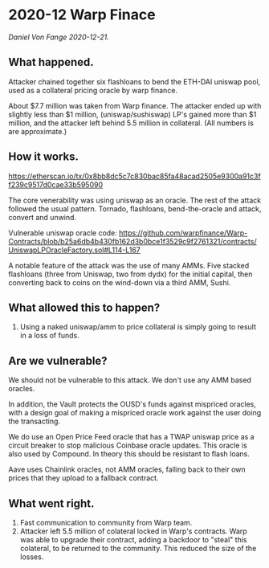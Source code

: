 # 2020-12 Warp Finace

_Daniel Von Fange 2020-12-21._

## What happened.

Attacker chained together six flashloans to bend the ETH-DAI uniswap pool, used as a collateral pricing oracle by warp finance. 

About $7.7 million was taken from Warp finance. The attacker ended up with slightly less than $1 million, (uniswap/sushiswap) LP's gained more than $1 million, and the attacker left behind 5.5 million in collateral. (All numbers is are approximate.)


## How it works.

https://etherscan.io/tx/0x8bb8dc5c7c830bac85fa48acad2505e9300a91c3ff239c9517d0cae33b595090

The core venerability was using uniswap as an oracle. The rest of the attack followed the usual pattern. Tornado, flashloans, bend-the-oracle and attack, convert and unwind.

Vulnerable uniswap oracle code:
https://github.com/warpfinance/Warp-Contracts/blob/b25a6db4b430fb162d3b0bce1f3529c9f2761321/contracts/UniswapLPOracleFactory.sol#L114-L167


A notable feature of the attack was the use of many AMMs. Five stacked flashloans (three from Uniswap, two from dydx) for the initial capital, then converting back to coins on the wind-down via a third AMM, Sushi.


## What allowed this to happen?

1. Using a naked uniswap/amm to price collateral is simply going to result in a loss of funds.

## Are we vulnerable?

We should not be vulnerable to this attack. We don't use any AMM based oracles.

In addition, the Vault protects the OUSD's funds against mispriced oracles, with a design goal of making a mispriced oracle work against the user doing the transacting.

We do use an Open Price Feed oracle that has a TWAP uniswap price as a circuit breaker to stop malicious Coinbase oracle updates. This oracle is also used by Compound. In theory this should be resistant to flash loans.

Aave uses Chainlink oracles, not AMM oracles, falling back to their own prices that they upload to a fallback contract.

## What went right.

1. Fast communication to community from Warp team.
2. Attacker left 5.5 million of colateral locked in Warp's contracts. Warp was able to upgrade their contract, adding a backdoor to "steal" this colateral, to be returned to the community. This reduced the size of the losses.